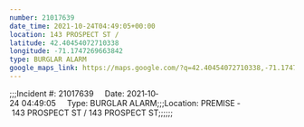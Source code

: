 ```yaml
---
number: 21017639
date_time: 2021-10-24T04:49:05+00:00
location: 143 PROSPECT ST / 
latitude: 42.40454072710338
longitude: -71.1747269663842
type: BURGLAR ALARM
google_maps_link: https://maps.google.com/?q=42.40454072710338,-71.1747269663842
---
```


;;;Incident #: 21017639     Date: 2021‐10‐24 04:49:05     Type: BURGLAR ALARM;;;Location: PREMISE ‐ 143 PROSPECT ST / 143 PROSPECT ST;;;;;;
